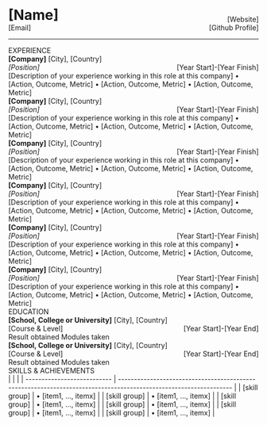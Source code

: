 <!-- mdpdf cv.md --style=styles.css --border-top=12mm --border-bottom=1mm --border-left=4mm --border-right=4mm -->

<div style="display:flex; justify-content:space-between; align-items:flex-end;">
    <span style="font-size: 28px; font-weight: bold;">[Name]</span>
    <span>[Website]</span>
</div>

<div style="display: flex; justify-content: space-between;">
    <span>[Email]</span>
    <span>[Github Profile]</span>
</div>

<div class="line-break"></div>
<div class="line-break"></div>

<hr>

<div class="line-break"></div>
<div class="line-break"></div>

<div class="section-header"> EXPERIENCE </div>

<div class="justified-row">
    <b>[Company]</b>
    <span>[City], [Country]</span>
</div>
<div style="display: flex; justify-content: space-between;">
    <i>[Position]</i>
    <span>[Year Start]-[Year Finish]</span>
</div>
[Description of your experience working in this role at this company]
• [Action, Outcome, Metric]
• [Action, Outcome, Metric]
• [Action, Outcome, Metric]

<div class="line-break"></div>

<div class="justified-row">
    <b>[Company]</b>
    <span>[City], [Country]</span>
</div>
<div style="display: flex; justify-content: space-between;">
    <i>[Position]</i>
    <span>[Year Start]-[Year Finish]</span>
</div>
[Description of your experience working in this role at this company]
• [Action, Outcome, Metric]
• [Action, Outcome, Metric]
• [Action, Outcome, Metric]

<div class="line-break"></div>

<div class="justified-row">
    <b>[Company]</b>
    <span>[City], [Country]</span>
</div>
<div style="display: flex; justify-content: space-between;">
    <i>[Position]</i>
    <span>[Year Start]-[Year Finish]</span>
</div>
[Description of your experience working in this role at this company]
• [Action, Outcome, Metric]
• [Action, Outcome, Metric]
• [Action, Outcome, Metric]

<div class="line-break"></div>

<div class="justified-row">
    <b>[Company]</b>
    <span>[City], [Country]</span>
</div>
<div style="display: flex; justify-content: space-between;">
    <i>[Position]</i>
    <span>[Year Start]-[Year Finish]</span>
</div>
[Description of your experience working in this role at this company]
• [Action, Outcome, Metric]
• [Action, Outcome, Metric]
• [Action, Outcome, Metric]

<div class="line-break"></div>

<div class="justified-row">
    <b>[Company]</b>
    <span>[City], [Country]</span>
</div>
<div style="display: flex; justify-content: space-between;">
    <i>[Position]</i>
    <span>[Year Start]-[Year Finish]</span>
</div>
[Description of your experience working in this role at this company]
• [Action, Outcome, Metric]
• [Action, Outcome, Metric]
• [Action, Outcome, Metric]

<div class="line-break"></div>

<div class="justified-row">
    <b>[Company]</b>
    <span>[City], [Country]</span>
</div>
<div style="display: flex; justify-content: space-between;">
    <i>[Position]</i>
    <span>[Year Start]-[Year Finish]</span>
</div>
[Description of your experience working in this role at this company]
• [Action, Outcome, Metric]
• [Action, Outcome, Metric]
• [Action, Outcome, Metric]

<div class="line-break"></div>

<div class="section-header"> EDUCATION </div>

<div class="justified-row">
    <b>[School, College or University]</b>
    <span>[City], [Country]</span>
</div>
<div style="display: flex; justify-content: space-between;">
    <span>[Course & Level]</span>
    <span>[Year Start]-[Year End]</span>
</div>
Result obtained
Modules taken

<div class="line-break"></div>

<div class="justified-row">
    <b>[School, College or University]</b>
    <span>[City], [Country]</span>
</div>
<div style="display: flex; justify-content: space-between;">
    <span>[Course & Level]</span>
    <span>[Year Start]-[Year End]</span>
</div>
Result obtained
Modules taken

<div class="line-break"></div>

<div class="section-header"> SKILLS & ACHIEVEMENTS </div>
|                       |                                                                                                                   |
| --------------------------- | ----------------------------------------------------------------------------------------------------------------- |
| [skill group]    | • [item1, ..., itemx]                                                                |
| [skill group]    | • [item1, ..., itemx]                                                                |
| [skill group]    | • [item1, ..., itemx]                                                                |
| [skill group]    | • [item1, ..., itemx]                                                                |
| [skill group]    | • [item1, ..., itemx]                                                                |
| [skill group]    | • [item1, ..., itemx]                                                                |